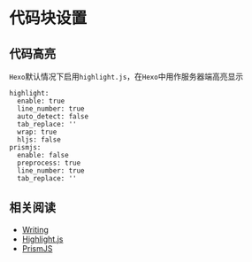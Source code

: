 
# 代码块设置

## 代码高亮

`Hexo`默认情况下启用`highlight.js`，在`Hexo`中用作服务器端高亮显示

```
highlight:
  enable: true
  line_number: true
  auto_detect: false
  tab_replace: ''
  wrap: true
  hljs: false
prismjs:
  enable: false
  preprocess: true
  line_number: true
  tab_replace: ''
```

## 相关阅读

* [Writing](https://hexo.io/docs/configuration#Writing)
* [Highlight.js](https://hexo.io/docs/syntax-highlight#Highlight-js)
* [PrismJS](https://hexo.io/docs/syntax-highlight#PrismJS)